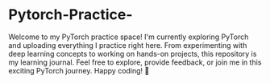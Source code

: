 # Pytorch-Practice-
Welcome to my PyTorch practice space! I'm currently exploring PyTorch and uploading everything I practice right here. From experimenting with deep learning concepts to working on hands-on projects, this repository is my learning journal. Feel free to explore, provide feedback, or join me in this exciting PyTorch journey. Happy coding! 🌟
